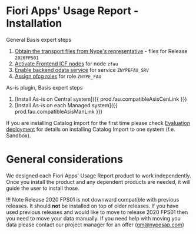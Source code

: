 # Fiori Apps' Usage Report - Installation
General Basis expert steps

1. [Obtain the transport files from Nype's representative](../../../inst/step-1) - files for Release `2020FPS01` 
2. [Activate Frontend ICF nodes](../../../inst/step-2) for node `zfau`
3. [Enable backend odata service](../../../inst/step-3) for service `ZNYPEFAU_SRV`
4. [Assign pfcg roles](../../../inst/step-4) for role `ZNYPE_FAU`

As-is plugin, Basis expert steps

1. [Install As-is on Central system]({{ prod.fau.compatibleAsisCenLink }})
2. [Install As-is on each Managed system]({{ prod.fau.compatibleAsisManLink }}) 

If you are installing Catalog Import for the first time please check [Evaluation deployment](eval-dep.md) for details on installing Catalog Import to one system (f.e. Sandbox).

# General considerations
We designed each Fiori Apps' Usage Report product to work independently. Once you install the product and any dependent products are needed, it will guide the user to install those.

!!! Note
    Release 2020 FPS01 is not downward compatible with previous releases. It should **not** be installed on top of older releases. If you have used previous releases and would like to move to release 2020 FPS01 then you need to move your data manually. If you need help with moving you data please contact our project manager for an offer (gm@nypesap.com)